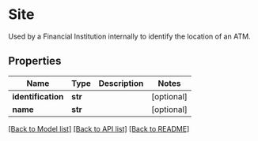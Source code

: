 # Site

Used by a Financial Institution internally to identify the location of an ATM.
## Properties
Name | Type | Description | Notes
------------ | ------------- | ------------- | -------------
**identification** | **str** |  | [optional] 
**name** | **str** |  | [optional] 

[[Back to Model list]](../README.md#documentation-for-models) [[Back to API list]](../README.md#documentation-for-api-endpoints) [[Back to README]](../README.md)


